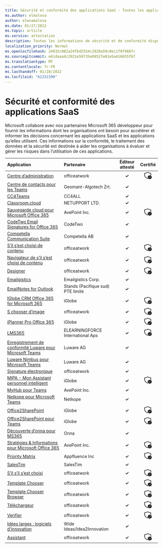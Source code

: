 ```yaml
---
title: Sécurité et conformité des applications SaaS - Toutes les applications
ms.author: elmalova
author: elenamalova
ms.date: 01/27/2022
ms.topic: article
ms.service: attestation
description: Toutes les informations de sécurité et de conformité disponibles pour toutes les applications SaaS.
localization_priority: Normal
ms.openlocfilehash: 24932c082a24fbd2554c2920a59c0ec1f0f960fc
ms.sourcegitcommit: e61daaadc2921e59735e8952fe81e5a416b55fbf
ms.translationtype: MT
ms.contentlocale: fr-FR
ms.lasthandoff: 01/28/2022
ms.locfileid: "62252390"
---
```

# <a name="saas-apps-security-and-compliance"></a>Sécurité et conformité des applications SaaS

Microsoft collabore avec nos partenaires Microsoft 365 développeur pour fournir les informations dont les organisations ont besoin pour accélérer et informer les décisions concernant les applications SaaS et les applications qu’elles utilisent. Ces informations sur la conformité, le traitement des données et la sécurité est destinée à aider les organisations à évaluer et gérer les risques dans l’utilisation de ces applications.

| **Application** | **Partenaire** | **Éditeur attesté** | **Certifié** |
|:--------|:------------|:----------------------:|:-------------:|
| [Centre d’administration](./officeatwork-admin-center.md) | officeatwork | **✓** | <img alt="Certified application badge" src="../media/certified-badge.png" height="25" width="25" /> |
| [Centre de contacts pour les Teams](./geomant-algotech-zrt-buzzeasy-contact-center-for-teams.md) | Geomant-Algotech Zrt. | **✓** |  |
| [CC4Teams](./cc4all-cc4teams.md) | CC4ALL | **✓** |  |
| [Classroom.cloud](./netsupport-ltd-classroomcloud.md) | NETUPPORT LTD. | **✓** |  |
| [Sauvegarde cloud pour Microsoft Office 365](./avepoint-inc-cloud-backup-for-microsoft-office-365.md) | AvePoint Inc. | **✓** | <img alt="Certified application badge" src="../media/certified-badge.png" height="25" width="25" /> |
| [CodeTwo Email Signatures for Office 365](./codetwo-email-signatures-for-office-365.md) | CodeTwo | **✓** |  |
| [Competella Communication Suite](./competella-ab-communication-suite.md) | Competella AB | **✓** |  |
| [S’il s’est choisi de contenu](./officeatwork-content-chooser.md) | officeatwork | **✓** | <img alt="Certified application badge" src="../media/certified-badge.png" height="25" width="25" /> |
| [Navigateur de s’il s’est choisi de contenu](./officeatwork-content-chooser-browser.md) | officeatwork | **✓** | <img alt="Certified application badge" src="../media/certified-badge.png" height="25" width="25" /> |
| [Designer](./officeatwork-designer.md) | officeatwork | **✓** | <img alt="Certified application badge" src="../media/certified-badge.png" height="25" width="25" /> |
| [Emailgistics](./emailgistics-corp.md) | Emailgistics Corp. | **✓** |  |
| [EmailNotes for Outlook](./standss-south-pacific-pte-limited-emailnotes-for-outlook.md) | Stands (Pacifique sud) PTE limité | **✓** |  |
| [IGlobe CRM Office 365 for Microsoft 365](./iglobe-crm-office-365-for-microsoft.md) | iGlobe | **✓** | <img alt="Certified application badge" src="../media/certified-badge.png" height="25" width="25" /> |
| [S chooser d’image](./officeatwork-image-chooser.md) | officeatwork | **✓** | <img alt="Certified application badge" src="../media/certified-badge.png" height="25" width="25" /> |
| [iPlanner Pro Office 365](./iglobe-iplanner-pro-office-365.md) | iGlobe | **✓** | <img alt="Certified application badge" src="../media/certified-badge.png" height="25" width="25" /> |
| [LMS365](./elearningforce-international-aps-lms365.md) | ELEARNINGFORCE International Aps | **✓** | <img alt="Certified application badge" src="../media/certified-badge.png" height="25" width="25" /> |
| [Enregistrement de conformité Luware pour Microsoft Teams](./luware-ag-compliance-recording-for-microsoft-teams.md) | Luware AG | **✓** |  |
| [Luware Nimbus pour Microsoft Teams](./luware-ag-nimbus-for-microsoft-teams.md) | Luware AG | **✓** |  |
| [Signature électronique](./officeatwork-mail-signature.md) | officeatwork | **✓** |  |
| [MIPA - Mon Assistant personnel intelligent](./iglobe-mipa-my-intelligent-personal-assistant.md) | iGlobe | **✓** | <img alt="Certified application badge" src="../media/certified-badge.png" height="25" width="25" /> |
| [MyHub pour Teams](./avepoint-inc-myhub-for-teams.md) | AvePoint Inc. | **✓** |  |
| [Netkope pour Microsoft Teams](./netskope-for-microsoft-teams.md) | Netkope | **✓** |  |
| [Office2SharePoint](./iglobe-office2sharepoint.md) | iGlobe | **✓** | <img alt="Certified application badge" src="../media/certified-badge.png" height="25" width="25" /> |
| [Office2SharePoint pour Teams](./iglobe-office2sharepoint-for-teams.md) | iGlobe | **✓** | <img alt="Certified application badge" src="../media/certified-badge.png" height="25" width="25" /> |
| [Découverte d’onna pour MS365](./onna-discovery-for-ms365.md) | Onna | **✓** |  |
| [Stratégies &amp; Informations pour Microsoft Office 365](./avepoint-inc-policies-and-insights-for-microsoft-office-365.md) | AvePoint Inc. | **✓** | <img alt="Certified application badge" src="../media/certified-badge.png" height="25" width="25" /> |
| [Priority Matrix](./appfluence-inc-priority-matrix.md) | Appfluence Inc | **✓** | <img alt="Certified application badge" src="../media/certified-badge.png" height="25" width="25" /> |
| [SalesTim](./salestim.md) | SalesTim | **✓** |  |
| [S’il s’il s’est choisi](./officeatwork-slide-chooser.md) | officeatwork | **✓** | <img alt="Certified application badge" src="../media/certified-badge.png" height="25" width="25" /> |
| [Template Chooser](./officeatwork-template-chooser.md) | officeatwork | **✓** | <img alt="Certified application badge" src="../media/certified-badge.png" height="25" width="25" /> |
| [Template Chooser Browser](./officeatwork-template-chooser-browser.md) | officeatwork | **✓** | <img alt="Certified application badge" src="../media/certified-badge.png" height="25" width="25" /> |
| [Téléchargeur](./officeatwork-uploader.md) | officeatwork | **✓** | <img alt="Certified application badge" src="../media/certified-badge.png" height="25" width="25" /> |
| [Verifier](./officeatwork-verifier.md) | officeatwork | **✓** | <img alt="Certified application badge" src="../media/certified-badge.png" height="25" width="25" /> |
| [Idées larges : logiciels d’innovation](./wide-ideasidea2innovation-ideas-innovation-software.md) | Wide Ideas/Idea2Innovation | **✓** |  |
| [Assistant](./officeatwork-wizard.md) | officeatwork | **✓** | <img alt="Certified application badge" src="../media/certified-badge.png" height="25" width="25" /> |
